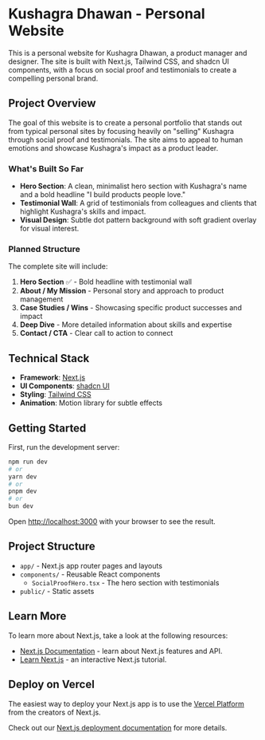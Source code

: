 # Kushagra Dhawan - Personal Website

This is a personal website for Kushagra Dhawan, a product manager and designer. The site is built with Next.js, Tailwind CSS, and shadcn UI components, with a focus on social proof and testimonials to create a compelling personal brand.

## Project Overview

The goal of this website is to create a personal portfolio that stands out from typical personal sites by focusing heavily on "selling" Kushagra through social proof and testimonials. The site aims to appeal to human emotions and showcase Kushagra's impact as a product leader.

### What's Built So Far

- **Hero Section**: A clean, minimalist hero section with Kushagra's name and a bold headline "I build products people love."
- **Testimonial Wall**: A grid of testimonials from colleagues and clients that highlight Kushagra's skills and impact.
- **Visual Design**: Subtle dot pattern background with soft gradient overlay for visual interest.

### Planned Structure

The complete site will include:

1. **Hero Section** ✅ - Bold headline with testimonial wall
2. **About / My Mission** - Personal story and approach to product management
3. **Case Studies / Wins** - Showcasing specific product successes and impact
4. **Deep Dive** - More detailed information about skills and expertise
5. **Contact / CTA** - Clear call to action to connect

## Technical Stack

- **Framework**: [Next.js](https://nextjs.org)
- **UI Components**: [shadcn UI](https://ui.shadcn.com/)
- **Styling**: [Tailwind CSS](https://tailwindcss.com)
- **Animation**: Motion library for subtle effects

## Getting Started

First, run the development server:

```bash
npm run dev
# or
yarn dev
# or
pnpm dev
# or
bun dev
```

Open [http://localhost:3000](http://localhost:3000) with your browser to see the result.

## Project Structure

- `app/` - Next.js app router pages and layouts
- `components/` - Reusable React components
  - `SocialProofHero.tsx` - The hero section with testimonials
- `public/` - Static assets

## Learn More

To learn more about Next.js, take a look at the following resources:

- [Next.js Documentation](https://nextjs.org/docs) - learn about Next.js features and API.
- [Learn Next.js](https://nextjs.org/learn) - an interactive Next.js tutorial.

## Deploy on Vercel

The easiest way to deploy your Next.js app is to use the [Vercel Platform](https://vercel.com/new?utm_medium=default-template&filter=next.js&utm_source=create-next-app&utm_campaign=create-next-app-readme) from the creators of Next.js.

Check out our [Next.js deployment documentation](https://nextjs.org/docs/app/building-your-application/deploying) for more details.
